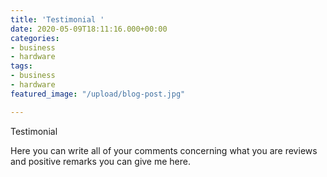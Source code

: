 ```yaml
---
title: 'Testimonial '
date: 2020-05-09T18:11:16.000+00:00
categories:
- business
- hardware
tags:
- business
- hardware
featured_image: "/upload/blog-post.jpg"

---
```

Testimonial

Here you can write all of your comments concerning what you are  reviews and positive remarks you can give me here.